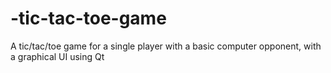 # -tic-tac-toe-game
A tic/tac/toe game for a single player with a basic computer opponent, with a graphical UI using Qt
